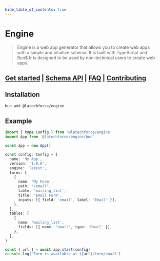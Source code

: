 ```yaml
---
hide_table_of_contents: true
---
```


# Engine

> Engine is a web app generator that allows you to create web apps with a simple and intuitive schema.
> It is built with TypeScript and Bun$
> Ir is designed to be used by non-technical users to create web apps.

## [Get started](/docs/intro) | [Schema API](/api/config) | [FAQ](https://github.com/latechforce/engine/discussions/categories/q-a) | [Contributing](https://github.com/latechforce/engine/blob/main/CONTRIBUTING.md)

## Installation

```bash
bun add @latechforce/engine
```

## Example

```ts
import { type Config } from '@latechforce/engine'
import App from '@latechforce/engine/bun'

const app = new App()

const config: Config = {
  name: 'My App',
  version: '1.0.0',
  engine: 'latest',
  forms: [
    {
      name: 'My Form',
      path: '/email',
      table: 'mailing_list',
      title: 'Email Form',
      inputs: [{ field: 'email', label: 'Email' }],
    },
  ],
  tables: [
    {
      name: 'mailing_list',
      fields: [{ name: 'email', type: 'Email' }],
    },
  ],
}

const { url } = await app.start(config)
console.log(`Form is available at ${url}/form/email`)
```

